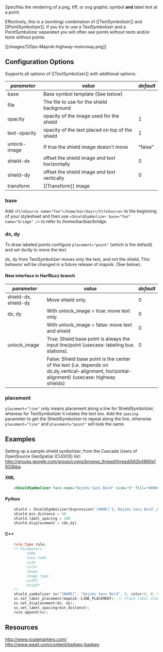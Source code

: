 Specifies the rendering of a png, tiff, or svg graphic symbol **and** label text at a point.

Effectively, this is a (working) combination of [[TextSymbolizer]] and [[PointSymbolizer]]. If you try to use a TextSymbolizer and a PointSymbolizer separated you will often see points without texts and/or texts without points.

[[/images/120px-Mapnik-highway-motorway.png]]
## Configuration Options
Supports all options of [[TextSymbolizer]] with additional options:

| *parameter*      | *value* | *default* |
|------------------|---------|-----------|
|base | Base symbol template (See below)| |
|file | The file to use for the shield background | |
|opacity| opacity of the image used for the shield | 1|
|text-opacity | opacity of the text placed on top of the shield | 1|
|unlock-image | If true the shield image doesn't move | "false" |
|shield-dx|offset the shield image _and text_ horizontally | 0 |
|shield-dy|offset the shield image _and text_ vertically | 0 |
|transform|[[Transform]] image| |

### base
Add 
`<FileSource name="foo">/home/bar/baz/</FileSource>`
to the beginning of your stylesheet and then use
`<ShieldSymbolizer base="foo" name="bridge" />`
to refer to /home/bar/baz/bridge.

### dx, dy
To draw labeled points configure `placement="point"` (which is the default) and set dx/dy to move the text.

dx, dy from TextSymbolizer moves only the text, and not the shield. This behavior will be changed in a future release of mapnik. (See below).

#### New interface in HarfBuzz branch
| *parameter*      | *value* | *default*
|------------------|---------|----------
| shield-dx, shield-dy | Move shield only. | 0
| dx, dy | With unlock_image = true: move text only. | 0
|        | With unlock_image = false: move text and shield | 0
| unlock_image | True: Shield base point is always the input line/point (usecase: labeling bus stations). | 0
|              | False: Shield base point is the center of the text (i.e. depends on dx,dy,vertical-alignment, horizontal-alignment) (usecase: highway shields)

### placement
`placement="line"` only means placement along a line for ShieldSymbolizer, whereas for TextSymbolizer it rotates the text too. Add the `spacing` parameter to get the ShieldSymbolizer to repeat along the line, otherwise `placement="line"` and `placement="point"` will look the same.

## Examples

Setting up a sample shield symbolizer, from the Cascade Users of OpenSource GeoSpatial (CUGOS) list:
http://groups.google.com/group/cugos/browse_thread/thread/b62b4890e1933bba

#### XML
```xml
    <ShieldSymbolizer face-name="DejaVu Sans Bold" size="6" fill="#000000" file="images/shield.svg" spacing="100" transform="scale(2.0,2.0)" min-distance="50">[NAME]</ShieldSymbolizer>
```

#### Python

```python
    shield = ShieldSymbolizer(Expression('[NAME]'),'DejaVu Sans Bold',6,Color('#000000'),PathExpression('images/ushighway_shield_20.png'))
    shield.min_distance = 50
    shield.label_spacing = 100
    shield.displacement = (dx,dy)
```

#### C++

```cpp
    rule_type rule;
    /* Parameters:
          name
          face name
          size
          color
          image
          image type
          width
          height
    */
    shield_symbolizer ss("[NAME]", "DejaVu Sans Bold", 6, color(0, 0, 0), "/path/to/icon.png", "png", 20, 20);
    ss.set_label_placement(mapnik::LINE_PLACEMENT); // Place label along the line
    ss.set_displacement(dx, dy);
    ss.set_label_spacing(min_distance);
    rule.append(ss);
```

## Resources

http://www.routemarkers.com/  
http://www.weait.com/content/badges-badges
